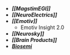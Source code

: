 + ***[[MagstimEGI]]***
+ ***[[NeuroElectrics]]***
+ ***[[Emotiv]]***
	+ Emotiv Insight 2.0
+ ***[[Neurosky]]***
+ ***[[Brain Products]]***
+ ***[Biosemi](https://www.biosemi.com/)***